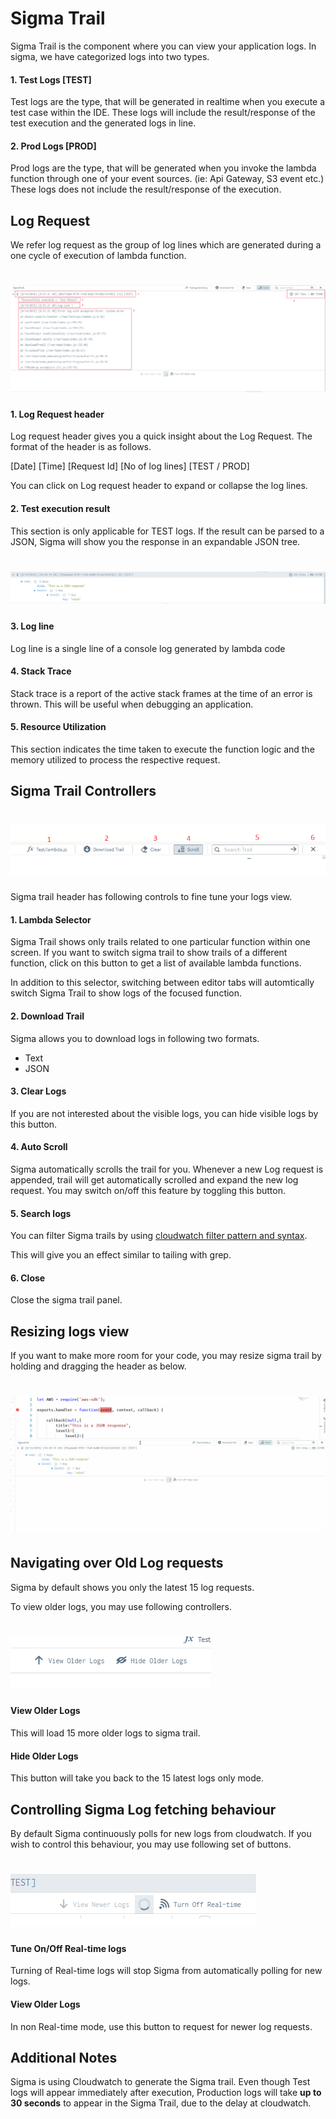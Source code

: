 # Sigma Trail

Sigma Trail is the component where you can view your application logs. In sigma, we have categorized logs into two types.

#### 1. Test Logs [TEST]

Test logs are the type, that will be generated in realtime when you execute a test case within the IDE. These logs will include the result/response of the test execution and the generated logs in line.

#### 2. Prod Logs [PROD]

Prod logs are the type, that will be generated when you invoke the lambda function through one of your event sources. (ie: Api Gateway, S3 event etc.)
These logs does not include the result/response of the execution.

## Log Request

We refer log request as the group of log lines which are generated during a one cycle of execution of lambda function.

# ![](images/test_log.png)

#### 1. Log Request header

Log request header gives you a quick insight about the Log Request. The format of the header is as follows.

[Date] [Time] [Request Id] [No of log lines] [TEST / PROD]

You can click on Log request header to expand or collapse the log lines.

#### 2. Test execution result

This section is only applicable for TEST logs. If the result can be parsed to a JSON, Sigma will show you the response in an expandable JSON tree.

# ![](images/json_logs.png)

#### 3. Log line

Log line is a single line of a console log generated by lambda code

#### 4. Stack Trace

Stack trace is a report of the active stack frames at the time of an error is thrown. This will be useful when debugging an application.

#### 5. Resource Utilization

This section indicates the time taken to execute the function logic and the memory utilized to process the respective request.

## Sigma Trail Controllers

# ![](images/trail_controllers.png)

Sigma trail header has following controls to fine tune your logs view.

#### 1. Lambda Selector
 
 Sigma Trail shows only trails related to one particular function within one screen. If you want to switch sigma trail to show trails of a different function, click on this button to get a list of available lambda functions.
 
 In addition to this selector, switching between editor tabs will automtically switch Sigma Trail to show logs of the focused function.
 
#### 2. Download Trail
 
 Sigma allows you to download logs in following two formats.
 
 * Text
 * JSON
 
#### 3. Clear Logs
 
 If you are not interested about the visible logs, you can hide visible logs by this button.
 
#### 4. Auto Scroll 
 
 Sigma automatically scrolls the trail for you. Whenever a new Log request is appended, trail will get automatically scrolled and expand the new log request. You may switch on/off this feature by toggling this button.
 
#### 5. Search logs
 
You can filter Sigma trails by using [cloudwatch filter pattern and syntax](https://docs.aws.amazon.com/AmazonCloudWatch/latest/logs/FilterAndPatternSyntax.html).

This will give you an effect similar to tailing with grep.

#### 6. Close

Close the sigma trail panel.

## Resizing logs view

If you want to make more room for your code, you may resize sigma trail by holding and dragging the header as below.

# ![](images/trail_resize.gif)

## Navigating over Old Log requests

Sigma by default shows you only the latest 15 log requests.

To view older logs, you may use following controllers.

# ![](images/older_logs_buttons.png)

#### View Older Logs

This will load 15 more older logs to sigma trail. 

#### Hide Older Logs

This button will take you back to the 15 latest logs only mode.

## Controlling Sigma Log fetching behaviour

By default Sigma continuously polls for new logs from cloudwatch. If you wish to control this behaviour, you may use following set of buttons.

# ![](images/new_logs_buttons.png)

#### Tune On/Off Real-time logs
Turning of Real-time logs will stop Sigma from automatically polling for new logs.

#### View Older Logs
In non Real-time mode, use this button to request for newer log requests.

## Additional Notes

Sigma is using Cloudwatch to generate the Sigma trail. Even though Test logs will appear immediately after execution, Production logs will take **up to 30 seconds** to appear in the Sigma Trail, due to the delay at cloudwatch.





